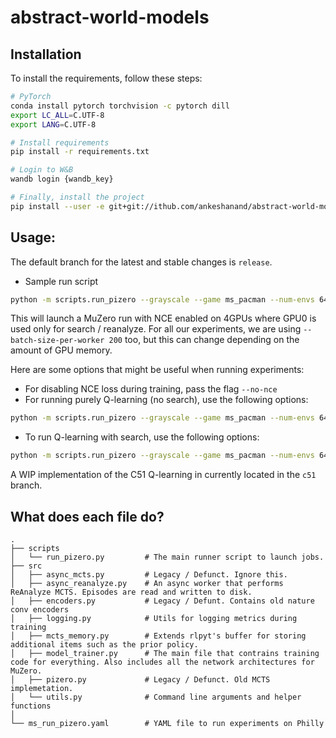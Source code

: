 # abstract-world-models

## Installation 
To install the requirements, follow these steps:
```bash
# PyTorch
conda install pytorch torchvision -c pytorch dill
export LC_ALL=C.UTF-8
export LANG=C.UTF-8

# Install requirements
pip install -r requirements.txt

# Login to W&B
wandb login {wandb_key}

# Finally, install the project
pip install --user -e git+git://ithub.com/ankeshanand/abstract-world-models
```

## Usage:
The default branch for the latest and stable changes is `release`. 

* Sample run script
```bash
python -m scripts.run_pizero --grayscale --game ms_pacman --num-envs 64 --num-trainers 3 --no-gpu-0-train 
```
This will launch a MuZero run with NCE enabled on 4GPUs where GPU0 is used only for search / reanalyze. 
For all our experiments, we are using `--batch-size-per-worker 200` too, but this can change depending on the amount of GPU memory.

Here are some options that might be useful when running experiments:
* For disabling NCE loss during training, pass the flag `--no-nce`
* For running purely Q-learning (no search), use the following options: 
```bash
python -m scripts.run_pizero --grayscale --game ms_pacman --num-envs 64 --q-learning --no-nce --policy-loss-weight 0. --reward-loss-weight 0. --no-search-value-targets --local-target-net --num-simulations 0 --eval-simulations 0 --jumps 0  --num-trainers 3 --no-gpu-0-train 
```
* To run Q-learning with search, use the following options:
```bash
python -m scripts.run_pizero --grayscale --game ms_pacman --num-envs 64 --q-learning --no-nce --policy-loss-weight 0. --reward-loss-weight 0. --no-search-value-targets --local-target-net --c1 0.25 --num-trainers 3 --no-gpu-0-train 
```
A WIP implementation of the C51 Q-learning in currently located in the `c51` branch.


## What does each file do? 

    .
    ├── scripts
    │   └── run_pizero.py         # The main runner script to launch jobs.
    ├── src                     
    │   ├── async_mcts.py         # Legacy / Defunct. Ignore this. 
    │   ├── async_reanalyze.py    # An async worker that performs ReAnalyze MCTS. Episodes are read and written to disk.
    │   ├── encoders.py           # Legacy / Defunt. Contains old nature conv encoders
    │   ├── logging.py            # Utils for logging metrics during training
    │   ├── mcts_memory.py        # Extends rlpyt's buffer for storing additional items such as the prior policy.
    │   ├── model_trainer.py      # The main file that contrains training code for everything. Also includes all the network architectures for MuZero. 
    │   ├── pizero.py             # Legacy / Defunct. Old MCTS implemetation.
    │   └── utils.py              # Command line arguments and helper functions 
    │
    └── ms_run_pizero.yaml        # YAML file to run experiments on Philly
